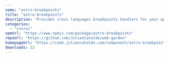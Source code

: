 ```yaml
---
name: "astro-breakpoints"
title: "astro-breakpoints"
description: "Provides cross languages breakpoints handlers for your app. SCSS mixin, JS hook and a DOM data attribute, all share the same responsive scale you choose to feed in."
categories:
  - "css+ui"
npmUrl: "https://www.npmjs.com/package/astro-breakpoints"
repoUrl: "https://github.com/JulianCataldo/web-garden"
homepageUrl: "https://code.juliancataldo.com/component/astro-breakpoints"
downloads: 32
---
```

